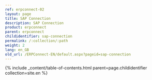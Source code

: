 ```yaml
---
ref: erpconnect-02
layout: page
title: SAP Connection
description: SAP Connection
product: erpconnect
parent: erpconnect
childidentifier: sap-connection
permalink: /:collection/:path
weight: 2
lang: en_GB
old_url: /ERPConnect-EN/default.aspx?pageid=sap-connection
---
```



{% include _content/table-of-contents.html parent=page.childidentifier collection=site.en %}
